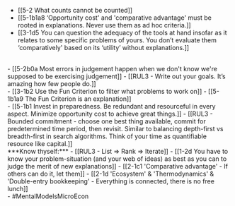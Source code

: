 - [[5-2 What counts cannot be counted]]
- [[5-1b1a8 ‘Opportunity cost' and 'comparative advantage' must be rooted in explanations. Never use them as ad hoc criteria.]]
- [[3-1d5 You can question the adequacy of the tools at hand insofar as it relates to some specific problems of yours. You don’t evaluate them ‘comparatively' based on its ‘utility’ without explanations.]]
<br>
- [[5-2b0a Most errors in judgement happen when we don't know we're supposed to be exercising judgement]]
- [[RUL3 - Write out your goals. It’s amazing how few people do.]]
<br>
- [[3-1b2 Use the Fun Criterion to filter what problems to work on]]
- [[5-1b1a9 The Fun Criterion is an explanation]]
<br>
- [[5-1b1 Invest in preparedness. Be redundant and resourceful in every aspect. Minimize opportunity cost to achieve great things.]]
- [[RUL3 - Bounded commitment - choose one best thing available, commit for predetermined time period, then revisit. Similar to balancing depth-first vs breadth-first in search algorithms. Think of your time as quantifiable resource like capital.]]
<br>
***Know thyself:***
- [[RUL3 - List ⇒ Rank ⇒ Iterate]]
- [[1-2d You have to know your problem-situation (and your web of ideas) as best as you can to judge the merit of new explanations]]
- [[2-1c1 'Comparative advantage' - If others can do it, let them]]
- [[2-1d 'Ecosystem' & 'Thermodynamics' & 'Double-entry bookkeeping' - Everything is connected, there is no free lunch]]
<br>
- #MentalModelsMicroEcon
